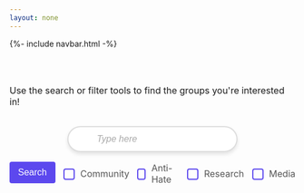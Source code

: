 ```yaml
---
layout: none
---
```


{%- include navbar.html -%}

<html lang="en">
<head>
    <meta charset="UTF-8">
    <meta name="viewport" content="width=device-width, initial-scale=1.0">
    <title>Document</title>
</head>
<br><br>
<body>
    <p class="instructions" >Use the search or filter tools to find the groups you're interested in!</p>
    <br>
    <div class="search-wrapper">
        <div id="search">
            <input class="searchbar" id="searchbar" type="text" placeholder="Type here" >
        </div>
    </div>
    <br>
    <div class="filters" id="filters">
        <button class="searchbutton" id="search_button">Search</button>
        <div class="filter-item">
            <input class="box_pos" type="checkbox" id="community" name="community" value="Community">
            <label for="community">Community</label>
        </div>
        <div class="filter-item">
            <input class="box_pos" type="checkbox" id="antiHate" name="antiHate" value="Anti-Hate">
            <label for="antiHate">Anti-Hate</label>
        </div>
        <div class="filter-item">
            <input class="box_pos" type="checkbox" id="research" name="research" value="Research">
            <label for="research">Research</label>
        </div>
        <div class="filter-item">
            <input class="box_pos" type="checkbox" id="media" name="media" value="Media">
            <label for="media">Media</label>
        </div>
    </div>
    <br><br>
    <div id="result" class="container objects">
    </div>
</body>
</html>

<style>
    .instructions {
        display: flex;
        font-size: 16px;
        justify-content: center;
    }
    
    .search-wrapper {
        position: relative;
    }

    .search-wrapper input {
        padding-left: 50px;
    }

    .searchbar {
        width: 300px;
        padding: 12px 15px;
        border: 2px solid #ddd;
        border-radius: 30px;
        font-size: 16px;
        outline: none;
        transition: all 0.3s ease;
        box-shadow: 0 4px 6px rgba(0, 0, 0, 0.1); 
    }

    .searchbar::placeholder {
        color: #aaa;
        font-style: italic;
    }

    .searchbar:focus {
        border-color: #5c48ee;
        box-shadow: 0 6px 8px rgba(0, 0, 0, 0.15);
    }

    .square {
        width: 350px;
        height: 350px;
        border-radius: 10px;
        padding:5px;
        display: flex;
        justify-content: center;
        border-color: black;
        border-style: solid;
        background-color: #CBC5EA;
        font-size: 20px;
        text-align: center;
        vertical-align: middle;
        padding: 34px 10px 10px 10px;
        flex-direction: column
    }

    .container {
        display:flex;
        align-items: center;
        justify-content: space-evenly;
        flex-wrap: wrap;
        row-gap: 35px;  
        margin-left: 20px;
        margin-right: 20px;
    }

    #search {
        display:flex;
        justify-content: center;
    }

    .searchbutton {
        padding: 10px 15px;
        margin-bottom: 15px;
        background-color: #5c48ee;
        color: white;
        border: none;
        border-radius: 4px;
        font-size: 16px;
        cursor: pointer;
    }

    .searchbutton:hover {
        background-color: #CBC5EA;
    }

    .filters {
        display: flex;
        justify-content: center;
        gap: 10px;
        margin: 0 auto;
    }

    .filter-item {
        display: flex;
        align-items: center;
    }

    .box_pos {
        margin-top: -6px;
    }

    .filters input[type="checkbox"] {
        appearance: none;
        width: 20px;
        height: 20px;
        border: 2px solid #5c48ee;
        border-radius: 4px;
        margin-right: 10px;
        position: relative;
        cursor: pointer;
    }

    .filters input[type="checkbox"]:checked::before {
        content: '✔';
        color: white;
        font-size: 16px;
        position: relative;
        left: 3px;
        top: -1px;
    }

    .filters input[type="checkbox"]:checked {
        background-color: #5c48ee;
        border-color: #5c48ee;
    }

    .filters label {
        font-size: 16px;
        color: #555;
        cursor: pointer;
        margin-bottom: 10px;
        display: flex;
        align-items: center;
    }

    .org_button {
        display: block; 
        width: 65%; 
        height: 15%;
        background-color: #6a5acd;  
        color: white;
        border: none;
        border-radius: 10px;
        font-size: 16px;
        text-align: center;  
        cursor: pointer;
        vertical-align: middle;
        margin-left: 50px;
        margin-top: 15px;
        transition: background-color 0.3s ease, transform 0.2s ease;  
    }

    .org_button:hover {
        background-color: #5c48ee;  
        transform: scale(1.05);  
    }

</style>

<script>

    let form = document.querySelector("#searchbar")
    form.addEventListener("keyup", search)
    function search() {
        let input = form.value.toUpperCase();
        console.log(input);
        let squares = document.getElementsByClassName("square");
        for(square of squares) {
            let topic = square.textContent.toUpperCase();
            if(topic.indexOf(input) > -1) {
                square.style.display = "";
            }
            else {
                square.style.display = "none";
            }
        }
    }

    let dataArray;

    function parseCSV(csvString) {
        const rows = csvString.trim().split('\n');
        return rows.map(row => row.split(','));
    }

    // Fetch the CSV file
    fetch("http://10.207.73.150:8080/api/divhacks/get")
        .then(response => {
            if (!response.ok) {
                throw new Error('Network response was not ok');
            }
            return response.json();
        })
        .then(data => {
            dataArray = data;
            console.log(dataArray);
            console.log("data set to all_groups");
             
            for(let i = 1; i < dataArray.length; i++) {
                let label = dataArray[i]["label"];
                let container = document.querySelector(".container");
                let card = document.createElement("div");
                card.classList.add("square");

                // Create and append a paragraph for text content
                let textNode = document.createElement("p");
                textNode.textContent = dataArray[i]["label"];
                card.appendChild(textNode); // Append the text node first

                // Create and configure the button
                let b = document.createElement("button");
                b.textContent = 'Website';
                b.classList.add("org_button"); // Ensure the class is added to style the button
                let url = dataArray[i][21];
                b.addEventListener('click', function() {
                    window.location.href = url; // Add click event to navigate
                });

                card.appendChild(b); // Then append the button
                container.appendChild(card); // Append the card to the container
            }
        })
        .catch(error => {
            console.error('Error fetching the file:', error);
        });

    const btnSearch = document.getElementById("search_button");
    const resultContainer = document.getElementById("result");
    const comm_filter = document.getElementById("community");
    const antiHate_filter = document.getElementById("antiHate");
    const research_filter = document.getElementById("research");
    const media_filter = document.getElementById("media"); 

    btnSearch.addEventListener('click', (event) => {
          console.log("Search Clicked!");
          clearCards();
          const values = [];

          var community_value = comm_filter.value;
          var antiHate_value = antiHate_filter.value; 
          var research_value = research_filter.value;
          var media_value = media_filter.value;  
          
          if (document.getElementById('community').checked) {
            console.log("community is checked");
            values.push(community_value);
          } else {
            console.log("didn't check community");
          }

          if (document.getElementById('antiHate').checked) {
            console.log("antiHate is checked");
            values.push(antiHate_value);
          } else {
            console.log("didn't check antiHate");
          }

          if (document.getElementById('research').checked) {
            console.log("research is checked");
            values.push(research_value);
          } else {
            console.log("didn't check research");
          }

          if (document.getElementById('media').checked) {
            console.log("media is checked");
            values.push(media_value);
          } else {
            console.log("didn't check media");
          }

          console.log(values);
          var group_list = getFilterResults(values); 

          if (group_list.length === 0) {
            alert('No Groups Found')
            return
          }

          console.log("Filtered groups retrieved!");
          console.log(group_list);
          console.log("Creating cards!");
          console.log(values);

          for (const group of group_list) {
            console.log(group);

            let container = document.querySelector(".container");
            let card = document.createElement("div");
            card.classList.add("square");

            // Create and append a paragraph for text content
            let textNode = document.createElement("p");
            textNode.textContent = group["label"];
            card.appendChild(textNode); // Append the text node first

            // Create and configure the button
            let b = document.createElement("button");
            b.textContent = 'Website';
            b.classList.add("org_button"); // Ensure the class is added to style the button
            let url = group["url"];
            b.addEventListener('click', function() {
                window.location.href = url; // Add click event to navigate
            });
            card.appendChild(b); // Then append the button

            container.appendChild(card);
          }

    });

    function getFilterResults(types) {
        var result = [];
        console.log(types);
        for (const group of dataArray){
              console.log(group);
              console.log("group type is: " + group["typeoforg"])
            for (type of types){
                if (group["typeoforg"] === type)
                    {
                    result.push(group);
                }
            }
        }

        if (result.length === 0) {
            console.log('No Groups Found');
        }

        else {
            console.log(result.length + 'Groups Found');
        }

        return result;
    }

    function clearCards() {
        var tableRows = resultContainer.getElementsByTagName('div');
        var rowCount = tableRows.length;

        for (var x=rowCount-1; x>=0; x--) {
            resultContainer.removeChild(tableRows[x]);
        }
    }
</script>
